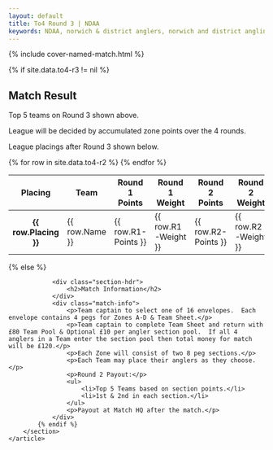 ```yaml
---
layout: default
title: To4 Round 3 | NDAA
keywords: NDAA, norwich & district anglers, norwich and district angling, norwich & district, matches, fishing match, match list, match calendar, match listing, ndaa teams of four league 2021, 2021 ndaa teams of four league, ndaa teams of 4 league
---
```


{% include cover-named-match.html %}

<main class="wrapper wrapper--padding wrapper--min-height">
    <article id="Information">
        <section>
            {% if site.data.to4-r3 != nil %}
                <div class="section-hdr">
                    <h2>Match Result</h2>
                </div>
                <div class="match-info">
                    <p>Top 5 teams on Round 3 shown above.</p>
                    <p>League will be decided by accumulated zone points over the 4 rounds.</p>
                    <p>League placings after Round 3 shown below.</p>
                </div>
                <div class="table-container">
                    <table class="match-result">
                        <thead>
                            <tr>
                                <th>Placing</th>
                                <th>Team</th>
                                <th>Round 1<br>Points</th>
                                <th>Round 1<br>Weight</th>
                                <th>Round 2<br>Points</th>
                                <th>Round 2<br>Weight</th>
                                <th>Round 3<br>Points</th>
                                <th>Round 3<br>Weight</th>
                                <th>Total<br>Points</th>
                                <th>Total<br>Weight</th>
                            </tr>
                        </thead>
                        <tbody>
                            {% for row in site.data.to4-r2 %}
                            <tr>
                                <th class="td--center" data-heading="Placing">{{ row.Placing }}</th>
                                <td class="td--sticky" data-heading="Team">{{ row.Name }}</td>
                                <td class="td--center" data-heading="R1 Points">{{ row.R1-Points  }}</td>
                                <td class="td--right" data-heading="R1 Weight">{{ row.R1-Weight }}</td>
                                <td class="td--center" data-heading="R2 Points">{{ row.R2-Points }}</td>
                                <td class="td--right" data-heading="R2 Weight">{{ row.R2-Weight }}</td>
                                <td class="td--center" data-heading="R3 Points">{{ row.R3-Points }}</td>
                                <td class="td--right" data-heading="R3 Weight">{{ row.R3-Weight }}</td>
                                <td class="td--center" data-heading="Total Points">{{ row.Tot-Pts }}</td>
                                <td class="td--right" data-heading="Total Weight">{{ row.Tot-Weight }}</td>
                            </tr>
                            {% endfor %}
                        </tbody>
                    </table>
                </div>
            {% else %}

                <div class="section-hdr">
                    <h2>Match Information</h2>
                </div>
                <div class="match-info">
                    <p>Team captain to select one of 16 envelopes.  Each envelope contains 4 pegs for Zones A-D & Team Sheet.</p>
                    <p>Team captain to complete Team Sheet and return with £80 Team Pool & Optional £10 per angler section pool.  If all 4 anglers in a Team enter the section pool then total money for match will be £120.</p>
                    <p>Each Zone will consist of two 8 peg sections.</p>
                    <p>Each Team may place their anglers as they choose.</p>
                    <p>Round 2 Payout:</p>
                    <ul>
                        <li>Top 5 Teams based on section points.</li>
                        <li>1st & 2nd in each section.</li>
                    </ul>
                    <p>Payout at Match HQ after the match.</p>
                </div>
            {% endif %}
        </section>
    </article>

</main>